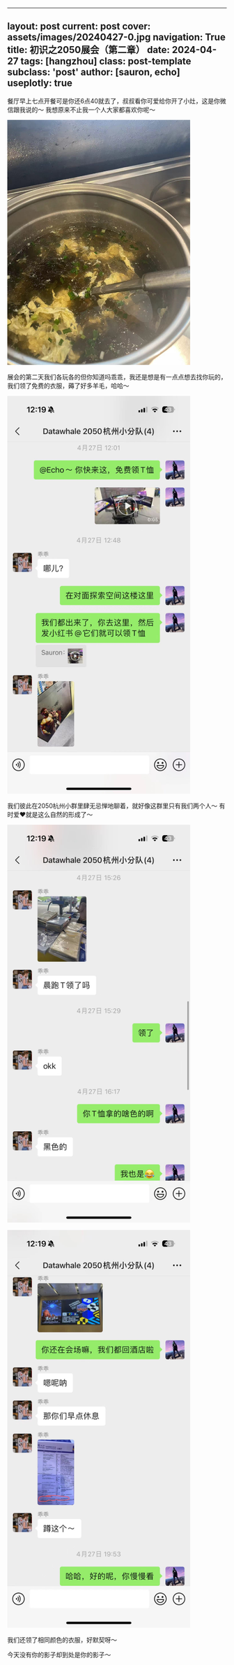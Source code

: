 
---
layout: post
current: post
cover:  assets/images/20240427-0.jpg
navigation: True
title: 初识之2050展会（第二章）
date: 2024-04-27
tags: [hangzhou]
class: post-template
subclass: 'post'
author: [sauron, echo]
useplotly: true
---


<p>餐厅早上七点开餐可是你还6点40就去了，叔叔看你可爱给你开了小灶，这是你微信跟我说的～ 我想原来不止我一个人大家都喜欢你呢～</p>

<p><img src="assets/images/20240427-1.jpg" alt="20240427-1" width="420" /></p>
<p>展会的第二天我们各玩各的但你知道吗乖乖，我还是想是有一点点想去找你玩的，我们领了免费的衣服，薅了好多羊毛，哈哈～</p>
<p><img src="assets/images/20240427-2.jpg" alt="20240427-2" width="420" /></p>
<p>我们彼此在2050杭州小群里肆无忌惮地聊着，就好像这群里只有我们两个人～ 有时爱❤️就是这么自然的形成了～</p>
<p><img src="assets/images/20240427-3.jpg" alt="20240427-3" width="420" /></p>
<p><img src="assets/images/20240427-4.jpg" alt="20240427-4" width="420" /></p>
<p>我们还领了相同颜色的衣服，好默契呀～</p>
<p>今天没有你的影子却到处是你的影子～</p>